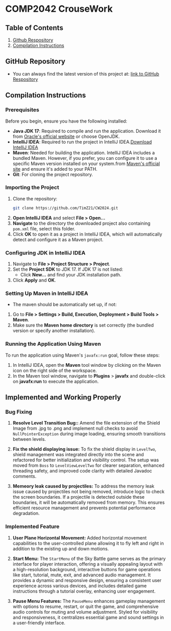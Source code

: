 # COMP2042 CrouseWork

## Table of Contents
1. [Github Respository](#github-repository)
2. [Compilation Instructions](#compilation-instructions)

## GitHub Repository

- You can always find the latest version of this project at:
[link to GitHub Respository](https://github.com/TimZ21/CW2024)

## Compilation Instructions
### Prerequisites
Before you begin, ensure you have the following installed:
- **Java JDK 17**: Required to compile and run the application. Download it from [Oracle's official website](https://www.oracle.com/java/technologies/javase/jdk17-archive-downloads.html) or choose OpenJDK.
- **IntelliJ IDEA**: Required to run the project in IntelliJ IDEA.[Download IntelliJ IDEA](https://www.jetbrains.com/idea/download/)
- **Maven**: Needed for building the application. IntelliJ IDEA includes a bundled Maven. However, if you prefer, you can configure it to use a specific Maven version installed on your system.from [Maven's official site](https://maven.apache.org/download.cgi) and ensure it's added to your PATH.
- **Git**: For cloning the project repository.

### Importing the Project
1. Clone the repository:
    ```bash
    git clone https://github.com/TimZ21/CW2024.git
    ```
2. **Open IntelliJ IDEA** and select **File > Open...**
3. **Navigate** to the directory the downloaded project also containing  `pom.xml` file, select this folder.
4. Click **OK** to open it as a project in IntelliJ IDEA, which will automatically detect and configure it as a Maven project.

### Configuring JDK in IntelliJ IDEA
1. Navigate to **File > Project Structure > Project**.
2. Set the **Project SDK** to JDK 17. If JDK 17 is not listed:
   - Click **New...** and find your JDK installation path.
3. Click **Apply** and **OK**.

### Setting Up Maven in IntelliJ IDEA
- The maven should be automatically set up, if not:
1. Go to **File > Settings > Build, Execution, Deployment > Build Tools > Maven**.
2. Make sure the **Maven home directory** is set correctly (the bundled version or specify another installation).


### Running the Application Using Maven
To run the application using Maven's `javafx:run` goal, follow these steps:
1. In IntelliJ IDEA, open the **Maven** tool window by clicking on the Maven icon on the right side of the workspace.
2. In the Maven tool window, navigate to **Plugins** > **javafx** and double-click on **javafx:run** to execute the application.

## Implemented and Working Properly
### Bug Fixing
1. **Resolve Level Transition Bug::** Amend the file extension of the Shield Image from .jpg to .png and implement null checks to avoid `NullPointerException` during image loading, ensuring smooth transitions between levels.

2. **Fix the shield displaying issue:** To fix the shield display in `LevelTwo`, shield management was integrated directly into the scene and refactored for better initialization and visibility control. The setup was moved from `Boss` to `LevelViewLevelTwo` for clearer separation, enhanced threading safety, and improved code clarity with detailed Javadoc comments.

3. **Memeory leak caused by projectiles:** To address the memory leak issue caused by projectiles not being removed, introduce logic to check the screen boundaries. If a projectile is detected outside these boundaries, it will be automatically removed from memory. This ensures efficient resource management and prevents potential performance degradation.

### Implemented Feature
1. **User Plane Horizontal Movement:** 
Added horizontal movement capabilities to the user-controlled plane allowing it to fly left and right in addition to the existing up and down motions.

2. **Start Menu:** 
The `StartMenu` of the Sky Battle game serves as the primary interface for player interaction, offering a visually appealing layout with a high-resolution background, interactive buttons for game operations like start, tutorial, mute, exit, and advanced audio management. It provides a dynamic and responsive design, ensuring a consistent user experience across various devices, and includes detailed game instructions through a tutorial overlay, enhancing user engagement.

3. **Pause Menu Features:**
The `PauseMenu` enhances gameplay management with options to resume, restart, or quit the game, and comprehensive audio controls for muting and volume adjustment. Styled for visibility and responsiveness, it centralizes essential game and sound settings in a user-friendly interface.


